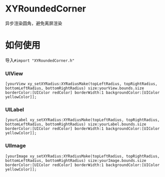 # XYRoundedCorner
异步渲染圆角，避免离屏渲染

# 如何使用
导入```#import "XYRoundedCorner.h"```

### UIView
```
[yourView xy_setXYRadius:XYRadiusMake(topLeftRadius, topRightRadius, bottomLeftRadius, bottomRightRadius) size:yourView.bounds.size borderColor:[UIColor redColor] borderWidth:1 backgroundColor:[UIColor yellowColor]];
```

### UILabel
```
[yourLabel xy_setXYRadius:XYRadiusMake(topLeftRadius, topRightRadius, bottomLeftRadius, bottomRightRadius) size:yourLabel.bounds.size borderColor:[UIColor redColor] borderWidth:1 backgroundColor:[UIColor yellowColor]];
```

### UIImage
```
[yourImage xy_setXYRadius:XYRadiusMake(topLeftRadius, topRightRadius, bottomLeftRadius, bottomRightRadius) size:yourImage.bounds.size borderColor:[UIColor redColor] borderWidth:1 backgroundColor:[UIColor yellowColor]];
```




